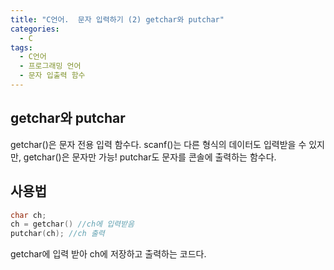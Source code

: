 ```yaml
---
title: "C언어.  문자 입력하기 (2) getchar와 putchar"
categories:
  - C
tags:
  - C언어
  - 프로그래밍 언어
  - 문자 입출력 함수
---
```


## getchar와 putchar

getchar()은 문자 전용 입력 함수다. scanf()는 다른 형식의 데이터도 입력받을 수 있지만, getchar()은 문자만 가능! putchar도 문자를 콘솔에 출력하는 함수다.

## 사용법

```c
char ch;
ch = getchar() //ch에 입력받음
putchar(ch); //ch 출력
```

getchar에 입력 받아 ch에 저장하고 출력하는 코드다.